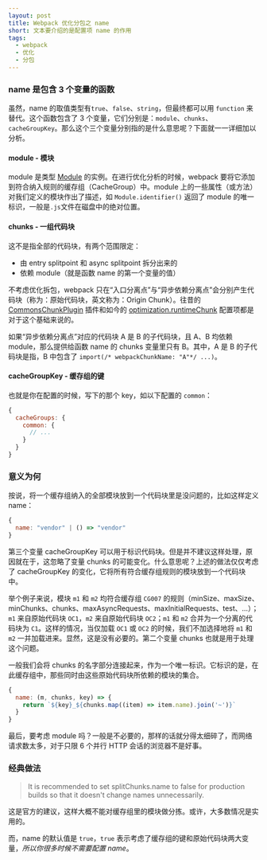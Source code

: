 ```yaml
---
layout: post
title: Webpack 优化分包之 name
short: 文本要介绍的是配置项 name 的作用
tags:
  - webpack
  - 优化
  - 分包
---
```


### name 是包含 3 个变量的函数

虽然，name 的取值类型有`true`、`false`、`string`，但最终都可以用 `function` 来替代。这个函数包含了 3 个变量，它们分别是：`module`、`chunks`、`cacheGroupKey`。那么这个三个变量分别指的是什么意思呢？下面就一一详细加以分析。

#### module - 模块

module 是类型 [Module](https://github.com/webpack/webpack/blob/master/lib/Module.js) 的实例。在进行优化分析的时候，webpack 要将它添加到符合纳入规则的缓存组（CacheGroup）中。module 上的一些属性（或方法）对我们定义的模块作出了描述，如 `Module.identifier()` 返回了 module 的唯一标识，一般是`.js`文件在磁盘中的绝对位置。

#### chunks - 一组代码块

这不是指全部的代码块，有两个范围限定：

- 由 entry splitpoint 和 async splitpoint 拆分出来的
- 依赖 module（就是函数 name 的第一个变量的值） 

不考虑优化拆包，webpack 只在“入口分离点”与“异步依赖分离点”会分别产生代码块（称为：原始代码块，英文称为：Origin Chunk）。往昔的 [CommonsChunkPlugin](https://webpack.js.org/plugins/commons-chunk-plugin/) 插件和如今的 [optimization.runtimeChunk](https://webpack.js.org/plugins/split-chunks-plugin/) 配置项都是对于这个基础来说的。

如果“异步依赖分离点”对应的代码块 A 是 B 的子代码块，且 A、B 均依赖 module，那么提供给函数 name 的 chunks 变量里只有 B。其中，A 是 B 的子代码块是指，B 中包含了 `import(/* webpackChunkName: "A"*/ ...)`。

#### cacheGroupKey - 缓存组的键

也就是你在配置的时候，写下的那个 key，如以下配置的 `common`：

```js
{
  cacheGroups: {
    common: {
      // ...
    }
  }
}
```

### 意义为何

按说，将一个缓存组纳入的全部模块放到一个代码块里是没问题的，比如这样定义 name：

```js
{
  name: "vendor" | () => "vendor"
}
```

第三个变量 cacheGroupKey 可以用于标识代码块。但是并不建议这样处理，原因就在于，这忽略了变量 chunks 的可能变化。什么意思呢？上述的做法仅仅考虑了 cacheGroupKey 的变化，它将所有符合缓存组规则的模块放到一个代码块中。

举个例子来说，模块 `m1` 和 `m2` 均符合缓存组 `CG007` 的规则（minSize、maxSize、minChunks、chunks、maxAsyncRequests、maxInitialRequests、test、...）；`m1` 来自原始代码块 `OC1`，`m2` 来自原始代码块 `OC2`；`m1` 和 `m2` 合并为一个分离的代码块为 `C1`。这样的情况，当仅加载 `OC1` 或 `OC2` 的时候，我们不加选择地将 `m1` 和 `m2` 一并加载进来。显然，这是没有必要的。第二个变量 chunks 也就是用于处理这个问题。

一般我们会将 chunks 的名字部分连接起来，作为一个唯一标识。它标识的是，在此缓存组中，那些同时由这些原始代码块所依赖的模块的集合。

```js
{
  name: (m, chunks, key) => {
    return `${key}_${chunks.map((item) => item.name).join('~')}`
  }
}
```

最后，要考虑 module 吗？一般是不必要的，那样的话就分得太细碎了，而网络请求数太多，对于只限 6 个并行 HTTP 会话的浏览器不是好事。

### 经典做法

> It is recommended to set splitChunks.name to false for production builds so that it doesn't change names unnecessarily.

这是官方的建议，这样大概不能对缓存组里的模块做分拣。或许，大多数情况是实用的。

而，name 的默认值是 `true`，`true` 表示考虑了缓存组的键和原始代码块两大变量，*所以你很多时候不需要配置 name*。

